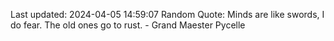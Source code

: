 Last updated: 2024-04-05 14:59:07
Random Quote: Minds are like swords, I do fear.  The old ones go to rust.  -  Grand Maester Pycelle